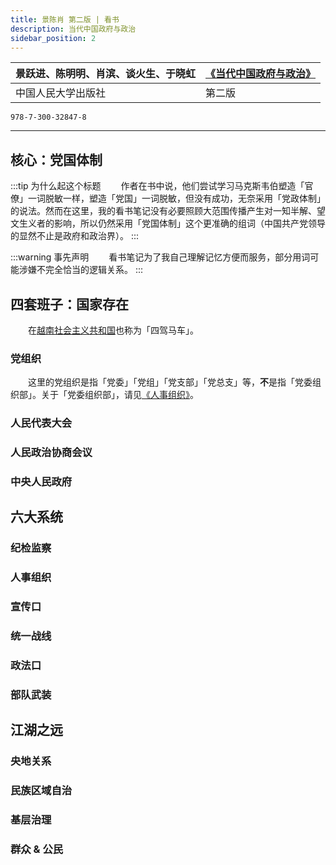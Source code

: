 ```yaml
---
title: 景陈肖 第二版 | 看书
description: 当代中国政府与政治
sidebar_position: 2
---
```


|景跃进、陈明明、肖滨、谈火生、于晓虹|[《当代中国政府与政治》](https://www.dps.tsinghua.edu.cn/info/1197/3110.htm) |
|---|---|
|中国人民大学出版社|第二版| 

```text title="ISBN"
978-7-300-32847-8
```

---

## 核心：党国体制

:::tip 为什么起这个标题
&emsp;&emsp;作者在书中说，他们尝试学习马克斯韦伯塑造「官僚」一词脱敏一样，塑造「党国」一词脱敏，但没有成功，无奈采用「党政体制」的说法。然而在这里，我的看书笔记没有必要照顾大范围传播产生对一知半解、望文生义者的影响，所以仍然采用「党国体制」这个更准确的组词（中国共产党领导的显然不止是政府和政治界）。
:::

:::warning 事先声明
&emsp;&emsp;看书笔记为了我自己理解记忆方便而服务，部分用词可能涉嫌不完全恰当的逻辑关系。
:::

## 四套班子：国家存在

&emsp;&emsp;在[越南社会主义共和国](https://cn.baochinhphu.vn/)也称为「四驾马车」。

### 党组织

&emsp;&emsp;这里的党组织是指「党委」「党组」「党支部」「党总支」等，**不**是指「党委组织部」。关于「党委组织部」，请见[《人事组织》](#人事组织)。

### 人民代表大会

### 人民政治协商会议

### 中央人民政府

## 六大系统

### 纪检监察

### 人事组织

### 宣传口

### 统一战线

### 政法口

### 部队武装

## 江湖之远

### 央地关系

### 民族区域自治

### 基层治理

### 群众 & 公民